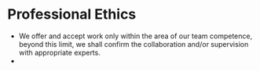 # Professional Ethics

* We offer and accept work only within the area of our team competence, beyond this limit, we shall confirm the collaboration and/or supervision with appropriate experts.
* 
